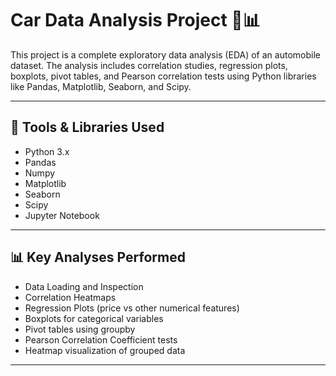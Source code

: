 # Car Data Analysis Project 🚗📊

This project is a complete exploratory data analysis (EDA) of an automobile dataset. The analysis includes correlation studies, regression plots, boxplots, pivot tables, and Pearson correlation tests using Python libraries like Pandas, Matplotlib, Seaborn, and Scipy.

---

## 🧰 Tools & Libraries Used

- Python 3.x
- Pandas
- Numpy
- Matplotlib
- Seaborn
- Scipy
- Jupyter Notebook

---

## 📊 Key Analyses Performed

- Data Loading and Inspection
- Correlation Heatmaps
- Regression Plots (price vs other numerical features)
- Boxplots for categorical variables
- Pivot tables using groupby
- Pearson Correlation Coefficient tests
- Heatmap visualization of grouped data

---

